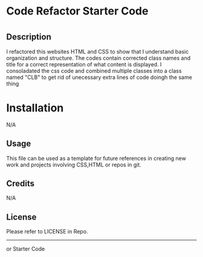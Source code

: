 # Code Refactor Starter Code
# <Horiseon>

## Description


I refactored this websites HTML and CSS to show that I understand basic organization and structure. The codes contain corrected class names and title for a correct representation of what content is displayed. I consoladated the css code and combined multiple classes into a class named "CLB" to get rid of unecessary extra lines of code doingh the same thing

# Installation

N/A

## Usage

This file can be used as a template for future references in creating new work and projects involving CSS,HTML or repos in git.

## Credits

N/A

## License

Please refer to LICENSE in Repo.

---
or Starter Code